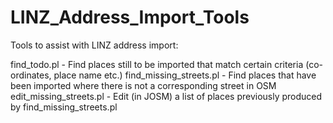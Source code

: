 # LINZ_Address_Import_Tools
Tools to assist with LINZ address import:

find_todo.pl - Find places still to be imported that match certain criteria (co-ordinates, place name etc.)
find_missing_streets.pl - Find places that have been imported where there is not a corresponding street in OSM
edit_missing_streets.pl - Edit (in JOSM) a list of places previously produced by find_missing_streets.pl
